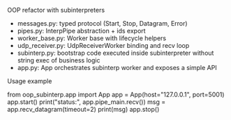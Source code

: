 OOP refactor with subinterpreters

- messages.py: typed protocol (Start, Stop, Datagram, Error)
- pipes.py: InterpPipe abstraction + ids export
- worker_base.py: Worker base with lifecycle helpers
- udp_receiver.py: UdpReceiverWorker binding and recv loop
- subinterp.py: bootstrap code executed inside subinterpreter without string exec of business logic
- app.py: App orchestrates subinterp worker and exposes a simple API

Usage example

from oop_subinterp.app import App
app = App(host="127.0.0.1", port=5001)
app.start()
print("status:", app.pipe_main.recv())
msg = app.recv_datagram(timeout=2)
print(msg)
app.stop()
